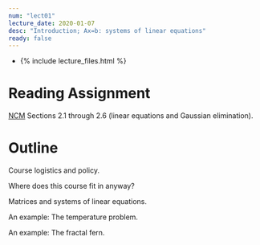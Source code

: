 ```yaml
---
num: "lect01"
lecture_date: 2020-01-07
desc: "Introduction; Ax=b: systems of linear equations"
ready: false
---
```


* {% include lecture_files.html %}

# Reading Assignment

[NCM](http://www.cs.ucsb.edu/~gilbert/cs111/chapters/)
Sections 2.1 through 2.6 (linear equations and Gaussian elimination).


# Outline

Course logistics and policy.

Where does this course fit in anyway?

Matrices and systems of linear equations.

An example: The temperature problem.

An example: The fractal fern.
